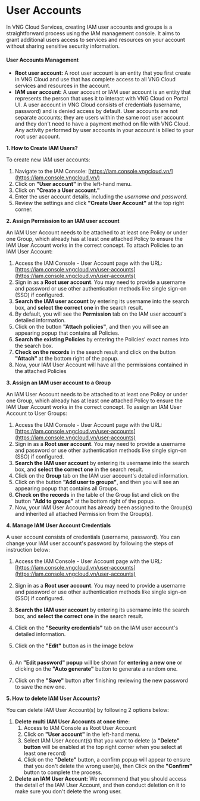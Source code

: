 # User Accounts

In VNG Cloud Services, creating IAM user accounts and groups is a straightforward process using the IAM management console. It aims to grant additional users access to services and resources on your account without sharing sensitive security information.

#### User Accounts Management <a href="#useraccounts-useraccountsmanagement" id="useraccounts-useraccountsmanagement"></a>

* **Root user account:** A root user account is an entity that you first create in VNG Cloud and use that has complete access to all VNG Cloud services and resources in the account.
* **IAM user account:** A user account or IAM user account is an entity that represents the person that uses it to interact with VNG Cloud on Portal UI. A user account in VNG Cloud consists of credentials (username, password) and is denied access by default. User accounts are not separate accounts; they are users within the same root user account and they don't need to have a payment method on file with VNG Cloud. Any activity performed by user accounts in your account is billed to your root user account.

**1. How to Create IAM Users?**

To create new IAM user accounts:

1. Navigate to the IAM Console: [https://iam.console.vngcloud.vn/](https://iam.console.vngcloud.vn/)
2. Click on **"User account"** in the left-hand menu.
3. Click on **"Create a User account."**
4. Enter the user account details, including the _username and password_.
5. Review the settings and click **"Create User Account"** at the top right corner.

**2. Assign Permission to an IAM user account**

An IAM User Account needs to be attached to at least one Policy or under one Group, which already has at least one attached Policy to ensure the IAM User Account works in the correct concept. To attach Policies to an IAM User Account:

1. Access the IAM Console - User Account page with the URL: [https://iam.console.vngcloud.vn/user-accounts](https://iam.console.vngcloud.vn/user-accounts)
2. Sign in as a **Root user account**. You may need to provide a username and password or use other authentication methods like single sign-on (SSO) if configured.
3. **Search the IAM user account** by entering its username into the search box, and **select the correct one** in the search result.
4. By default, you will see the **Permission** tab on the IAM user account's detailed information.
5. Click on the button **"Attach policies"**, and then you will see an appearing popup that contains all Policies.
6. **Search the existing Policies** by entering the Policies' exact names into the search box.
7. **Check on the records** in the search result and click on the button **"Attach"** at the bottom right of the popup.
8. Now, your IAM User Account will have all the permissions contained in the attached Policies

**3. Assign an IAM user account to a Group**

An IAM User Account needs to be attached to at least one Policy or under one Group, which already has at least one attached Policy to ensure the IAM User Account works in the correct concept. To assign an IAM User Account to User Groups:

1. Access the IAM Console - User Account page with the URL: [https://iam.console.vngcloud.vn/user-accounts](https://iam.console.vngcloud.vn/user-accounts)
2. Sign in as a **Root user account**. You may need to provide a username and password or use other authentication methods like single sign-on (SSO) if configured.
3. **Search the IAM user account** by entering its username into the search box, and **select the correct one** in the search result.
4. Click on the **Group** tab on the IAM user account's detailed information.
5. Click on the button **"Add user to groups"**, and then you will see an appearing popup that contains all Groups.
6. **Check on the records** in the table of the Group list and click on the button **"Add to groups"** at the bottom right of the popup.
7. Now, your IAM User Account has already been assigned to the Group(s) and inherited all attached Permission from the Group(s).

**4. Manage IAM User Account Credentials**

A user account consists of credentials (username, password). You can change your IAM user account's password by following the steps of instruction below:

1. Access the IAM Console - User Account page with the URL: [https://iam.console.vngcloud.vn/user-accounts](https://iam.console.vngcloud.vn/user-accounts)
2. Sign in as a **Root user account**. You may need to provide a username and password or use other authentication methods like single sign-on (SSO) if configured.
3. **Search the IAM user account** by entering its username into the search box, and **select the correct one** in the search result.
4. Click on the **"Security credentials"** tab on the IAM user account's detailed information.
5.  Click on the **"Edit"** button as in the image below

    <figure><img src="https://docs.vngcloud.vn/download/attachments/59806682/Screenshot%202023-07-25%20144222.png?version=1&#x26;modificationDate=1690270959000&#x26;api=v2" alt=""><figcaption></figcaption></figure>
6. An **"Edit password" popup** will be shown for **entering a new one** or clicking on the **"Auto generate"** button to generate a random one.
7. Click on the **"Save"** button after finishing reviewing the new password to save the new one.

**5. How to delete IAM User Accounts?**

You can delete IAM User Account(s) by following 2 options below:

1. **Delete multi IAM User Accounts at once time:**
   1. Access to IAM Console as Root User Account
   2. Click on **"User account"** in the left-hand menu.
   3. Select IAM User Account(s) that you want to delete (a **"Delete" button** will be enabled at the top right corner when you select at least one record)
   4. Click on the **"Delete"** button, a confirm popup will appear to ensure that you don't delete the wrong user(s), then Click on the **"Confirm"** button to complete the process.
2. **Delete an IAM User Account:** We recommend that you should access the detail of the IAM User Account, and then conduct deletion on it to make sure you don't delete the wrong user.

